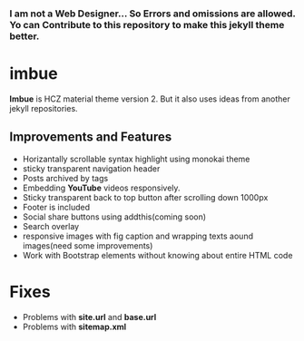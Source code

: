 ### I am not a Web Designer... So Errors and omissions are allowed. Yo can Contribute to this repository to make this jekyll theme better.
# imbue
**Imbue** is HCZ material theme version 2. But it also uses ideas from another jekyll repositories.
## Improvements and Features
* Horizantally scrollable syntax highlight using monokai theme
* sticky transparent navigation header
* Posts archived by tags
* Embedding **YouTube** videos responsively.
* Sticky transparent back to top button after scrolling down 1000px
* Footer is included
* Social share buttons using addthis(coming soon)
* Search overlay
* responsive images with fig caption and wrapping texts aound images(need some improvements)
* Work with Bootstrap elements without knowing about entire HTML code
# Fixes
* Problems with **site.url** and **base.url**
* Problems with **sitemap.xml**
